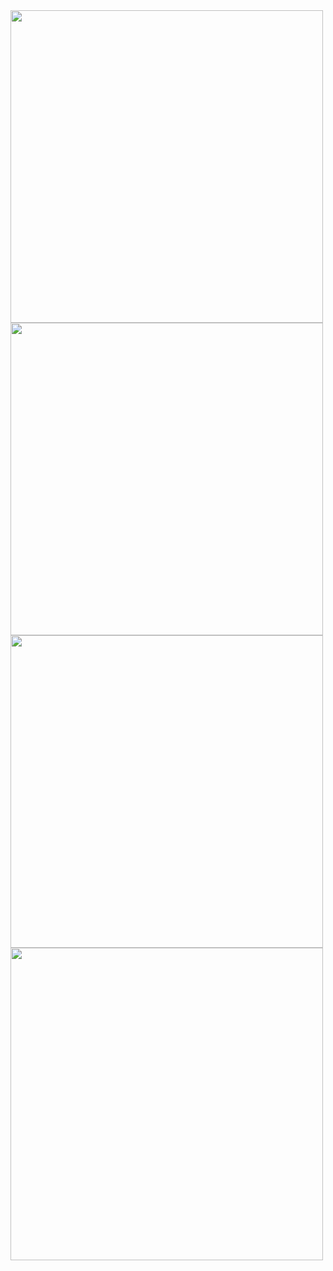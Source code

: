 <img src="https://github.com/user-attachments/assets/c24a49ea-6203-4b05-84f0-d3f60995fd12" width="500" height="500">
<img src="https://github.com/user-attachments/assets/6dd442b2-4174-4d66-a8e0-6bd804af20c9" width="500" height="500">
<img src="https://github.com/user-attachments/assets/91f58b05-f584-4518-a8c6-adfcb65af00f" width="500" height="500">
<img src="https://github.com/user-attachments/assets/7de2f424-9ea9-4743-a8be-b47167bcac85" width="500" height="500">

